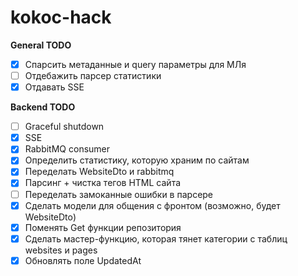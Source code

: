 # kokoc-hack

**General TODO**
- [X] Спарсить метаданные и query параметры для МЛя
- [ ] Отдебажить парсер статистики
- [X] Отдавать SSE

**Backend TODO**
- [ ] Graceful shutdown
- [X] SSE
- [X] RabbitMQ consumer
- [X] Определить статистику, которую храним по сайтам
- [X] Переделать WebsiteDto и rabbitmq
- [X] Парсинг + чистка тегов HTML сайта
- [ ] Переделать замоканные ошибки в парсере
- [X] Сделать модели для общения с фронтом (возможно, будет WebsiteDto)
- [X] Поменять Get функции репозитория
- [X] Сделать мастер-функцию, которая тянет категории с таблиц websites и pages
- [X] Обновлять поле UpdatedAt
